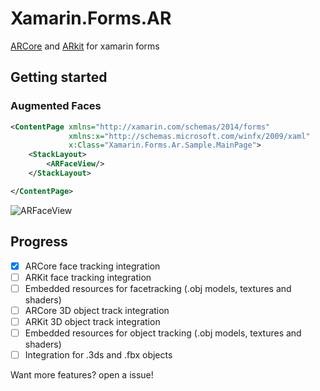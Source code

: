 # Xamarin.Forms.AR
 [ARCore](https://developers.google.com/ar) and [ARkit](https://developer.apple.com/documentation/arkit/) for xamarin forms

 
## Getting started


### Augmented Faces

```xml
<ContentPage xmlns="http://xamarin.com/schemas/2014/forms"
             xmlns:x="http://schemas.microsoft.com/winfx/2009/xaml"
             x:Class="Xamarin.Forms.Ar.Sample.MainPage">
    <StackLayout>
        <ARFaceView/>
    </StackLayout>

</ContentPage>
```

![ARFaceView](https://user-images.githubusercontent.com/19656249/147420687-15de44d4-eb80-413d-b96f-6f2da72d3285.gif)


## Progress

- [x] ARCore face tracking integration
- [ ] ARKit face tracking integration
- [ ] Embedded resources for facetracking (.obj models, textures and shaders)
- [ ] ARCore 3D object track integration
- [ ] ARKit 3D object track integration
- [ ] Embedded resources for object tracking (.obj models, textures and shaders)
- [ ]  Integration for .3ds and .fbx objects

Want more features? open a issue!
